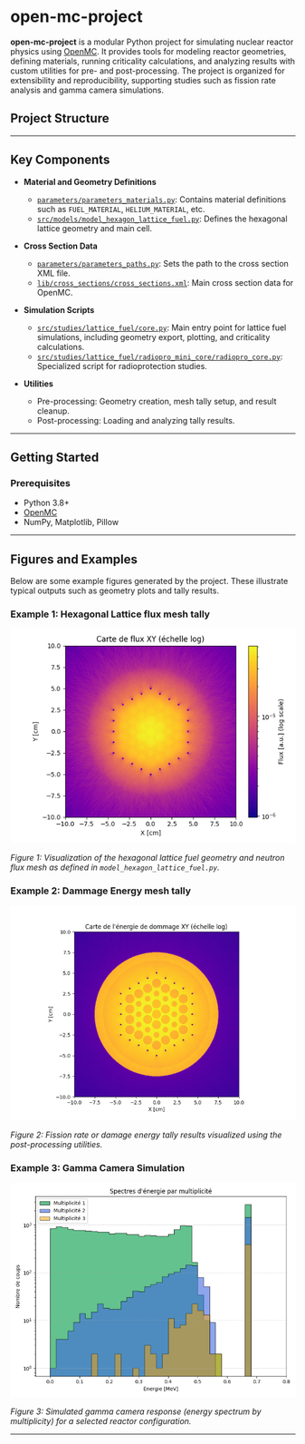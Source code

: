 # open-mc-project

**open-mc-project** is a modular Python project for simulating nuclear reactor physics using [OpenMC](https://openmc.org/). It provides tools for modeling reactor geometries, defining materials, running criticality calculations, and analyzing results with custom utilities for pre- and post-processing. The project is organized for extensibility and reproducibility, supporting studies such as fission rate analysis and gamma camera simulations.


## Project Structure



---

## Key Components

- **Material and Geometry Definitions**
  - [`parameters/parameters_materials.py`](parameters/parameters_materials.py): Contains material definitions such as `FUEL_MATERIAL`, `HELIUM_MATERIAL`, etc.
  - [`src/models/model_hexagon_lattice_fuel.py`](src/models/model_hexagon_lattice_fuel.py): Defines the hexagonal lattice geometry and main cell.

- **Cross Section Data**
  - [`parameters/parameters_paths.py`](parameters/parameters_paths.py): Sets the path to the cross section XML file.
  - [`lib/cross_sections/cross_sections.xml`](lib/cross_sections/cross_sections.xml): Main cross section data for OpenMC.

- **Simulation Scripts**
  - [`src/studies/lattice_fuel/core.py`](src/studies/lattice_fuel/core.py): Main entry point for lattice fuel simulations, including geometry export, plotting, and criticality calculations.
  - [`src/studies/lattice_fuel/radiopro_mini_core/radiopro_core.py`](src/studies/lattice_fuel/radiopro_mini_core/radiopro_core.py): Specialized script for radioprotection studies.

- **Utilities**
  - Pre-processing: Geometry creation, mesh tally setup, and result cleanup.
  - Post-processing: Loading and analyzing tally results.

---

## Getting Started

### Prerequisites

- Python 3.8+
- [OpenMC](https://docs.openmc.org/en/stable/)
- NumPy, Matplotlib, Pillow

---

## Figures and Examples

Below are some example figures generated by the project. These illustrate typical outputs such as geometry plots and tally results.

### Example 1: Hexagonal Lattice flux mesh tally

![Hexagonal Lattice Geometry](src/studies/lattice_fuel/flux_mesh_neutrons_xy.png)

*Figure 1: Visualization of the hexagonal lattice fuel geometry and neutron flux mesh as defined in `model_hexagon_lattice_fuel.py`.*

### Example 2: Dammage Energy mesh tally

![Fission Rate Distribution](src/studies/lattice_fuel/dammage_energy_mesh_xy.png)

*Figure 2: Fission rate or damage energy tally results visualized using the post-processing utilities.*

### Example 3: Gamma Camera Simulation

![Gamma Camera Simulation](src/studies/gamma_camera/particule_tracking/spectrum_energy_multiplicity.png)

*Figure 3: Simulated gamma camera response (energy spectrum by multiplicity) for a selected reactor configuration.*

---